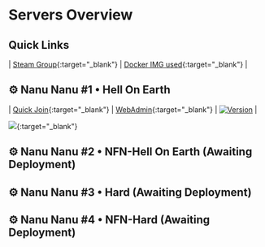 # Servers Overview

## Quick Links

| [Steam Group](https://steamcommunity.com/groups/Nanu-Nanu){:target="_blank"} | [Docker IMG used](https://hub.docker.com/r/vel7an/kf1-docker){:target="_blank"} |

## ⚙️ Nanu Nanu #1 • Hell On Earth

| [Quick Join](steam://run/1250/connect/nn.h4ck.me:7707){:target="_blank"} | [WebAdmin](http://nn.h4ck.me:8075/){:target="_blank"} | [![Version](https://img.shields.io/github/v/release/Vel-San/killing-floor-portable?label=Release&style=flat-square)](https://github.com/Vel-San/killing-floor-portable/releases) |

[![](https://cache.gametracker.com/server_info/nn.h4ck.me:7707/b_560_95_1.png)](https://www.gametracker.com/server_info/nn.h4ck.me:7707/){:target="_blank"}

## ⚙️ Nanu Nanu #2 • **NFN**\-Hell On Earth (Awaiting Deployment)

## ⚙️ Nanu Nanu #3 • Hard (Awaiting Deployment)

## ⚙️ Nanu Nanu #4 • **NFN**\-Hard (Awaiting Deployment)

